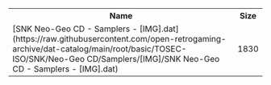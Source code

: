 <table>
<tr><th>Name</th><th>Size</th></tr>
<tr><td>
[SNK Neo-Geo CD - Samplers - [IMG].dat](https://raw.githubusercontent.com/open-retrogaming-archive/dat-catalog/main/root/basic/TOSEC-ISO/SNK/Neo-Geo CD/Samplers/[IMG]/SNK Neo-Geo CD - Samplers - [IMG].dat)
</td><td>1830</td></tr>
</table>
